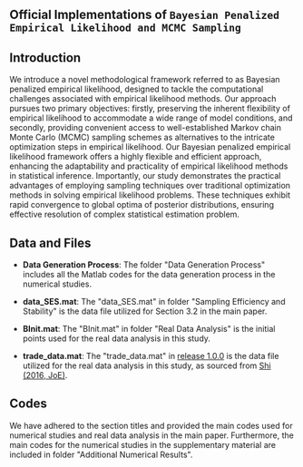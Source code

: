 ## Official Implementations of `Bayesian Penalized Empirical Likelihood and MCMC Sampling`

## Introduction

We introduce a novel methodological framework referred to as Bayesian penalized empirical likelihood, designed to tackle the computational challenges associated with empirical likelihood methods. Our approach pursues two primary objectives: firstly, preserving the inherent flexibility of empirical likelihood to accommodate a wide range of model conditions, and secondly, providing convenient access to well-established Markov chain Monte Carlo (MCMC) sampling schemes as alternatives to the intricate optimization steps in empirical likelihood. Our Bayesian penalized empirical likelihood framework offers a highly flexible and efficient approach, enhancing the adaptability and practicality of empirical likelihood methods in statistical inference. Importantly, our study demonstrates the practical advantages of employing sampling techniques over traditional optimization methods in solving empirical likelihood problems. These techniques exhibit rapid convergence to global optima of posterior distributions, ensuring effective resolution of complex statistical estimation problem.

## Data and Files

* **Data Generation Process**: The folder "Data Generation Process" includes all the Matlab codes for the data generation process in the numerical studies.

* **data_SES.mat**: The "data_SES.mat" in folder "Sampling Efficiency and Stability" is the data file utilized for Section 3.2 in the main paper.

* **BInit.mat**: The "BInit.mat" in folder "Real Data Analysis" is the initial points used for the real data analysis in this study.

* **trade_data.mat**: The "trade_data.mat" in [release 1.0.0](https://github.com/JinyuanChang-Lab/BayesianPenalizedEL/releases/tag/1.0.0) is the data file utilized for the real data analysis in this study, as sourced from [Shi (2016, JoE)](https://github.com/zhentaoshi/REL).

## Codes

We have adhered to the section titles and provided the main codes used for numerical studies and real data analysis in the main paper. Furthermore, the main codes for the numerical studies in the supplementary material are included in folder "Additional Numerical Results".

